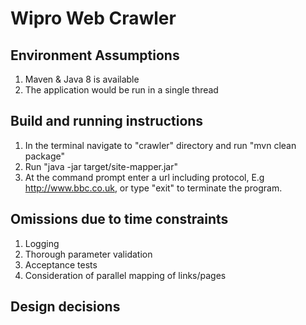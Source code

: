 # Wipro Web Crawler 

## Environment Assumptions

1. Maven & Java 8 is available
2. The application would be run in a single thread

## Build and running instructions

1. In the terminal navigate to "crawler" directory and run "mvn clean package"
2. Run "java -jar target/site-mapper.jar"
3. At the command prompt enter a url including protocol, E.g http://www.bbc.co.uk, or 
type "exit" to terminate the program.

## Omissions due to time constraints
 
1. Logging
2. Thorough parameter validation
3. Acceptance tests
4. Consideration of parallel mapping of links/pages

## Design decisions


